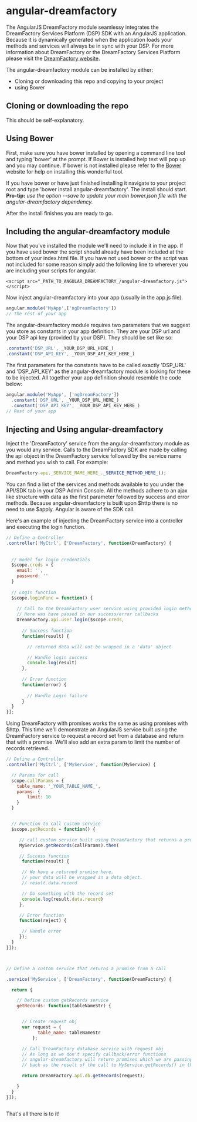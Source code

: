 angular-dreamfactory
====================


The AngularJS DreamFactory module seamlessy integrates the DreamFactory Services Platform (DSP) SDK with an AngularJS application.  Because it is dynamically generated when the application loads your methods and services will always be in sync with your DSP.  For more information about DreamFactory or the DreamFactory Services Platform please visit the [DreamFactory website](https://www.dreamfactory.com).


The angular-dreamfactory module can be installed by either:

* Cloning or downloading this repo and copying to your project
* using Bower


## Cloning or downloading the repo
This should be self-explanatory.


## Using Bower
First, make sure you have bower installed by opening a command line tool and typing 'bower' at the prompt.
If Bower is installed help text will pop up and you may continue.  If bower is not installed please refer to the [Bower](http://bower.io) website for help on installing this wonderful tool.

If you have bower or have just finished installing it navigate to your project root and type 'bower install angular-dreamfactory'.  The install should start.  **Pro-tip:** _use the option --save to update your main bower.json file with the angular-dreamfactory dependency._

After the install finishes you are ready to go.


## Including the angular-dreamfactory module

Now that you've installed the module we'll need to include it in the app.  If you have used bower the script should already have been included at the bottom of your index.html file.  If you have not used bower or the script was not included for some reason simply add the following line to wherever you are including your scripts for angular.

```
<script src="_PATH_TO_ANGULAR_DREAMFACTORY_/angular-dreamfactory.js"></script>
```

Now inject angular-dreamfactory into your app (usually in the app.js file).

```javascript
angular.module('MyApp',['ngDreamFactory'])
// The rest of your app
```

The angular-dreamfactory module requires two parameters that we suggest you store as constants in your app definition.  They are your DSP url and your DSP api key (provided by your DSP).  They should be set like so:

```javascript
.constant('DSP_URL', _YOUR_DSP_URL_HERE_)
.constant('DSP_API_KEY', _YOUR_DSP_API_KEY_HERE_)
```

The first parameters for the constants have to be called exactly 'DSP_URL' and 'DSP_API_KEY' as the angular-dreamfactory module is looking for these to be injected. All together your app definition should resemble the code below:

```javascript
angular.module('MyApp', ['ngDreamFactory'])
  .constant('DSP_URL', _YOUR_DSP_URL_HERE_)
  .constant('DSP_API_KEY', _YOUR_DSP_API_KEY_HERE_)
// Rest of your app
```

## Injecting and Using angular-dreamfactory

Inject the 'DreamFactory' service from the angular-dreamfactory module as you would any service.  Calls to the DreamFactory SDK are made by calling the api object in the DreamFactory service followed by the service name and method you wish to call.  For example:

```javascript
DreamFactory.api._SERVICE_NAME_HERE_._SERVICE_METHOD_HERE_();
```

You can find a list of the services and methods available to you under the API/SDK tab in your DSP Admin Console. All the methods adhere to an ajax like structure with data as the first parameter followed by success and error methods.  Because angular-dreamfactory is built upon $http there is no need to use $apply.  Angular is aware of the SDK call.


Here's an example of injecting the DreamFactory service into a controller and executing the login function.

```javascript
// Define a Controller
.controller('MyCtrl', ['DreamFactory', function(DreamFactory) {
  
  
  // model for login credentials
  $scope.creds = {
    email: '',
    password: ''
  }
  
  // Login function
  $scope.loginFunc = function() {
  
    // Call to the DreamFactory user service using provided login method
    // Here was have passed in our success/error callbacks
    DreamFactory.api.user.login($scope.creds,
    
      // Success function
      function(result) {

        // returned data will not be wrapped in a 'data' object

        // Handle login success
        console.log(result)
      },
      
      // Error function
      function(error) {
      
        // Handle Login failure
      }
  }
}];
```


Using DreamFactory with promises works the same as using promises with $http.  This time we'll demonstrate an AngularJS service built using the DreamFactory service to request a record set from a database and return that with a promise.  We'll also add an extra param to limit the number of records retrieved.

```javascript
// Define a Controller
.controller('MyCtrl', ['MyService', function(MyService) {

  // Params for call
  scope.callParams = {
    table_name: '_YOUR_TABLE_NAME_',
    params: {
        limit: 10
    }
  }


  // Function to call custom service
  $scope.getRecords = function() {

     // call custom service built using DreamFactory that returns a promise
     MyService.getRecords(callParams).then(

     // Success function
      function(result) {

      // We have a returned promise here.
      // your data will be wrapped in a data object.
      // result.data.record

      // Do something with the record set
      console.log(result.data.record)
     },

     // Error function
     function(reject) {

      // Handle error
     });
  }
}]);



// Define a custom service that returns a promise from a call

.service('MyService', ['DreamFactory', function(DreamFactory) {

  return {

    // Define custom getRecords service
    getRecords: function(tableNameStr) {


      // Create request obj
      var request = {
            table_name: tableNameStr
          };

      // Call DreamFactory database service with request obj
      // As long as we don't specify callback/error functions
      // angular-dreamfactory will return promises which we are passing
      // back as the result of the call to MyService.getRecords() in the controller

      return DreamFactory.api.db.getRecords(request);

    }
  }
}]);



```

That's all there is to it!



